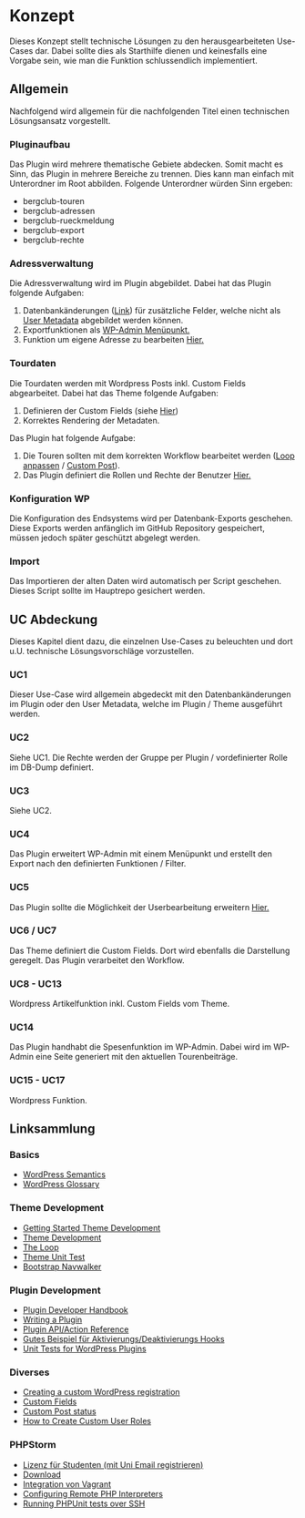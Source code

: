 # Konzept

Dieses Konzept stellt technische Lösungen zu den herausgearbeiteten Use-Cases dar. Dabei sollte dies als Starthilfe dienen und keinesfalls eine Vorgabe sein, wie man die Funktion schlussendlich implementiert.

## Allgemein

Nachfolgend wird allgemein für die nachfolgenden Titel einen technischen Lösungsansatz vorgestellt.

### Pluginaufbau

Das Plugin wird mehrere thematische Gebiete abdecken. Somit macht es Sinn, das Plugin in mehrere Bereiche zu trennen. Dies kann man einfach mit Unterordner im Root abbilden. Folgende Unterordner würden Sinn ergeben:

- bergclub-touren
- bergclub-adressen
- bergclub-rueckmeldung
- bergclub-export
- bergclub-rechte

### Adressverwaltung

Die Adressverwaltung wird im Plugin abgebildet. Dabei hat das Plugin folgende Aufgaben:

1) Datenbankänderungen ([Link](https://codex.wordpress.org/Creating_Tables_with_Plugins)) für zusätzliche Felder, welche nicht als [User Metadata](https://developer.wordpress.org/plugins/users/working-with-user-metadata/) abgebildet werden können. 
2) Exportfunktionen als [WP-Admin Menüpunkt.](https://developer.wordpress.org/plugins/administration-menus/)
3) Funktion um eigene Adresse zu bearbeiten [Hier.](https://developer.wordpress.org/plugins/users/roles-and-capabilities/)

### Tourdaten

Die Tourdaten werden mit Wordpress Posts inkl. Custom Fields abgearbeitet. Dabei hat das Theme folgende Aufgaben:

1) Definieren der Custom Fields (siehe [Hier](https://developer.wordpress.org/plugins/metadata/))
2) Korrektes Rendering der Metadaten.

Das Plugin hat folgende Aufgabe:

1) Die Touren sollten mit dem korrekten Workflow bearbeitet werden ([Loop anpassen](https://codex.wordpress.org/The_Loop) / [Custom Post](https://developer.wordpress.org/plugins/post-types/)).
2) Das Plugin definiert die Rollen und Rechte der Benutzer [Hier.](https://developer.wordpress.org/plugins/users/roles-and-capabilities/)


### Konfiguration WP

Die Konfiguration des Endsystems wird per Datenbank-Exports geschehen. Diese Exports werden anfänglich im GitHub Repository gespeichert, müssen jedoch später geschützt abgelegt werden.

### Import

Das Importieren der alten Daten wird automatisch per Script geschehen. Dieses Script sollte im Hauptrepo gesichert werden.


## UC Abdeckung

Dieses Kapitel dient dazu, die einzelnen Use-Cases zu beleuchten und dort u.U. technische Lösungsvorschläge vorzustellen.

### UC1

Dieser Use-Case wird allgemein abgedeckt mit den Datenbankänderungen im Plugin oder den User Metadata, welche im Plugin / Theme ausgeführt werden. 

### UC2

Siehe UC1. Die Rechte werden der Gruppe per Plugin / vordefinierter Rolle im DB-Dump definiert. 

### UC3

Siehe UC2.

### UC4

Das Plugin erweitert WP-Admin mit einem Menüpunkt und erstellt den Export nach den definierten Funktionen / Filter.

### UC5

Das Plugin sollte die Möglichkeit der Userbearbeitung erweitern [Hier.](https://developer.wordpress.org/plugins/hooks/actions/)

### UC6 / UC7

Das Theme definiert die Custom Fields. Dort wird ebenfalls die Darstellung geregelt. Das Plugin verarbeitet den Workflow.

### UC8 - UC13

Wordpress Artikelfunktion inkl. Custom Fields vom Theme.

### UC14

Das Plugin handhabt die Spesenfunktion im WP-Admin. Dabei wird im WP-Admin eine Seite generiert mit den aktuellen Tourenbeiträge.

### UC15 - UC17

Wordpress Funktion. 

## Linksammlung

### Basics	
- [WordPress Semantics](https://codex.wordpress.org/WordPress_Semantics)
- [WordPress Glossary](https://codex.wordpress.org/Glossary)
### Theme Development	
- [Getting Started Theme Development](https://developer.wordpress.org/themes/getting-started/)
- [Theme Development](https://codex.wordpress.org/Theme_Development)
- [The Loop](https://codex.wordpress.org/The_Loop)
- [Theme Unit Test](https://codex.wordpress.org/Theme_Unit_Test)
- [Bootstrap Navwalker](https://github.com/twittem/wp-bootstrap-navwalker)
### Plugin Development
- [Plugin Developer Handbook](https://developer.wordpress.org/plugins/)
- [Writing a Plugin](https://codex.wordpress.org/Writing_a_Plugin)
- [Plugin API/Action Reference](https://codex.wordpress.org/Plugin_API/Action_Reference)
- [Gutes Beispiel für Aktivierungs/Deaktivierungs Hooks](http://wordpress.stackexchange.com/questions/25910/uninstall-activate-deactivate-a-plugin-typical-features-how-to/25979#25979)
- [Unit Tests for WordPress Plugins](https://pippinsplugins.com/unit-tests-wordpress-plugins-setting-up-testing-suite/)
### Diverses
- [Creating a custom WordPress registration](https://code.tutsplus.com/tutorials/creating-a-custom-wordpress-registration-form-plugin--cms-20968)
- [Custom Fields](https://codex.wordpress.org/Custom_Fields)
- [Custom Post status](http://jamescollings.co.uk/blog/wordpress-create-custom-post-status/)
- [How to Create Custom User Roles](https://managewp.com/create-custom-user-roles-wordpress)
### PHPStorm
- [Lizenz für Studenten (mit Uni Email registrieren)](https://www.jetbrains.com/shop/eform/students)
- [Download](https://www.jetbrains.com/phpstorm/)
- [Integration von Vagrant](https://confluence.jetbrains.com/display/PhpStorm/Getting+started+with+Vagrant+in+PhpStorm)
- [Configuring Remote PHP Interpreters](https://www.jetbrains.com/help/phpstorm/2016.3/configuring-remote-php-interpreters.html)
- [Running PHPUnit tests over SSH](https://confluence.jetbrains.com/display/PhpStorm/Running+PHPUnit+tests+over+SSH+on+a+remote+server+with+PhpStorm)
